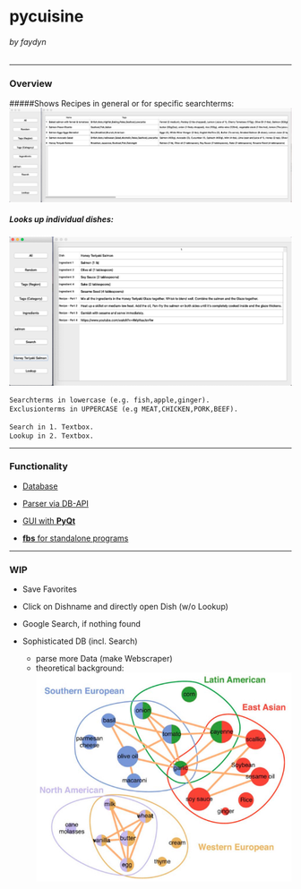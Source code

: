 # pycuisine
###### by faydyn
___
### Overview
#####Shows Recipes in general or for specific searchterms:
![App](images/all.png "App")


##### Looks up individual dishes:
![Lookup](images/lookup.png "Lookup")

    
    Searchterms in lowercase (e.g. fish,apple,ginger).
    Exclusionterms in UPPERCASE (e.g MEAT,CHICKEN,PORK,BEEF).
    
    Search in 1. Textbox.
    Lookup in 2. Textbox.
   
___
### Functionality
+ [Database](https://www.themealdb.com)

+ [Parser via DB-API](../mealdb_api/prepDB.py)

+ [GUI with __PyQt__](../src/main/python/main.py)

+ [__fbs__ for standalone programs](https://github.com/mherrmann/fbs-tutorial)

___
### WIP
+ Save Favorites

+ Click on Dishname and directly open Dish (w/o Lookup)

+ Google Search, if nothing found

+ Sophisticated DB (incl. Search)
    + parse more Data (make Webscraper)
    + theoretical background: ![Flavor Network](images/flavor_network.png "Common Ingredients")
 




